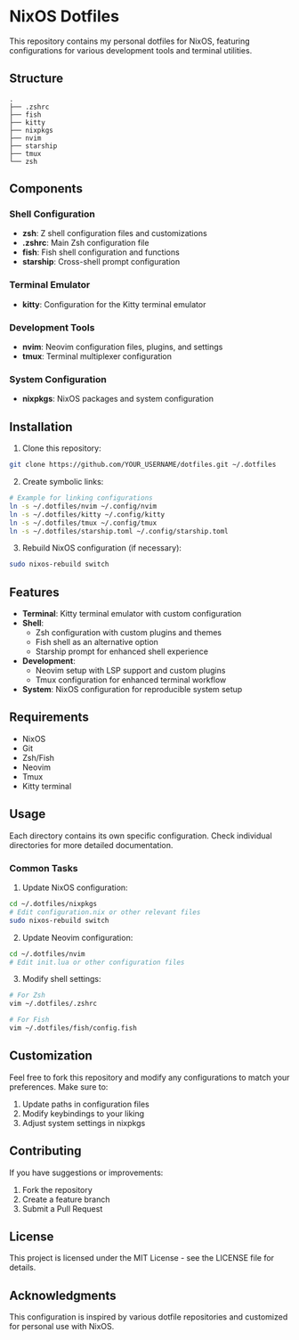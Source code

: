 # NixOS Dotfiles

This repository contains my personal dotfiles for NixOS, featuring configurations for various development tools and terminal utilities.

## Structure

```
.
├── .zshrc
├── fish
├── kitty
├── nixpkgs
├── nvim
├── starship
├── tmux
└── zsh
```

## Components

### Shell Configuration
- **zsh**: Z shell configuration files and customizations
- **.zshrc**: Main Zsh configuration file
- **fish**: Fish shell configuration and functions
- **starship**: Cross-shell prompt configuration

### Terminal Emulator
- **kitty**: Configuration for the Kitty terminal emulator

### Development Tools
- **nvim**: Neovim configuration files, plugins, and settings
- **tmux**: Terminal multiplexer configuration

### System Configuration
- **nixpkgs**: NixOS packages and system configuration

## Installation

1. Clone this repository:
```bash
git clone https://github.com/YOUR_USERNAME/dotfiles.git ~/.dotfiles
```

2. Create symbolic links:
```bash
# Example for linking configurations
ln -s ~/.dotfiles/nvim ~/.config/nvim
ln -s ~/.dotfiles/kitty ~/.config/kitty
ln -s ~/.dotfiles/tmux ~/.config/tmux
ln -s ~/.dotfiles/starship.toml ~/.config/starship.toml
```

3. Rebuild NixOS configuration (if necessary):
```bash
sudo nixos-rebuild switch
```

## Features

- **Terminal**: Kitty terminal emulator with custom configuration
- **Shell**: 
  - Zsh configuration with custom plugins and themes
  - Fish shell as an alternative option
  - Starship prompt for enhanced shell experience
- **Development**:
  - Neovim setup with LSP support and custom plugins
  - Tmux configuration for enhanced terminal workflow
- **System**: NixOS configuration for reproducible system setup

## Requirements

- NixOS
- Git
- Zsh/Fish
- Neovim
- Tmux
- Kitty terminal

## Usage

Each directory contains its own specific configuration. Check individual directories for more detailed documentation.

### Common Tasks

1. Update NixOS configuration:
```bash
cd ~/.dotfiles/nixpkgs
# Edit configuration.nix or other relevant files
sudo nixos-rebuild switch
```

2. Update Neovim configuration:
```bash
cd ~/.dotfiles/nvim
# Edit init.lua or other configuration files
```

3. Modify shell settings:
```bash
# For Zsh
vim ~/.dotfiles/.zshrc

# For Fish
vim ~/.dotfiles/fish/config.fish
```

## Customization

Feel free to fork this repository and modify any configurations to match your preferences. Make sure to:

1. Update paths in configuration files
2. Modify keybindings to your liking
3. Adjust system settings in nixpkgs

## Contributing

If you have suggestions or improvements:

1. Fork the repository
2. Create a feature branch
3. Submit a Pull Request

## License

This project is licensed under the MIT License - see the LICENSE file for details.

## Acknowledgments

This configuration is inspired by various dotfile repositories and customized for personal use with NixOS.

